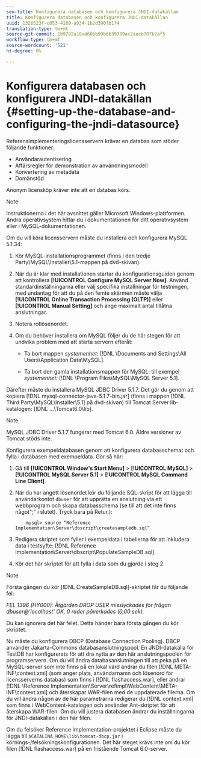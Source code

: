 ```yaml
---
seo-title: Konfigurera databasen och konfigurera JNDI-datakällan
title: Konfigurera databasen och konfigurera JNDI-datakällan
uuid: 1326523f-c053-4169-a934-1b2d3907b1f4
translation-type: tm+mt
source-git-commit: 1b9792a10ad606b99b6639799ac2aacb707b2af5
workflow-type: tm+mt
source-wordcount: '521'
ht-degree: 0%

---
```



# Konfigurera databasen och konfigurera JNDI-datakällan {#setting-up-the-database-and-configuring-the-jndi-datasource}

Referensimplementeringslicensservern kräver en databas som stöder följande funktioner:

* Användarautentisering
* Affärsregler för demonstration av användningsmodell
* Konvertering av metadata
* Domänstöd

Anonym licensköp kräver inte att en databas körs.

>[!NOTE]
>
>Instruktionerna i det här avsnittet gäller Microsoft Windows-plattformen. Andra operativsystem hittar du i dokumentationen för ditt operativsystem eller i MySQL-dokumentationen.

Om du vill köra licensservern måste du installera och konfigurera MySQL 5.1.34:

1. Kör MySQL-installationsprogrammet (finns i den tredje Party\MySQL\Installer\5.1-mappen på dvd-skivan).
1. När du är klar med installationen startar du konfigurationsguiden genom att kontrollera **[!UICONTROL Configure MySQL Server Now]**. Använd standardinställningarna eller välj specifika inställningar för testningen, med undantag för att du på den femte skärmen måste välja **[!UICONTROL Online Transaction Processing (OLTP)]** eller **[!UICONTROL Manual Setting]** och ange maximalt antal tillåtna anslutningar.

1. Notera rotlösenordet.
1. Om du behöver installera om MySQL följer du de här stegen för att undvika problem med att starta servern efteråt:

   * Ta bort mappen *systemenhet:* [!DNL \Documents and Settings\All Users\Application Data\MySQL].

   * Ta bort den gamla installationsmappen för MySQL: till exempel *systemenhet:* [!DNL \Program Files\MySQL\MySQL Server 5.1].

Därefter måste du installera MySQL JDBC Driver 5.1.7. Det gör du genom att kopiera [!DNL mysql-connector-java-5.1.7-bin.jar] (finns i mappen [!DNL Third Party\MySQL\Installer\5.1] på dvd-skivan) till Tomcat Server lib-katalogen: [!DNL ...\Tomcat6.0\lib].

>[!NOTE]
>
>MySQL JDBC Driver 5.1.7 fungerar med Tomcat 6.0. Äldre versioner av Tomcat stöds inte.

Konfigurera exempeldatabasen genom att konfigurera databasschemat och fylla i databasen med exempeldata. Gör så här:

1. Gå till **[!UICONTROL Window's Start Menu]** > **[!UICONTROL MySQL]** > **[!UICONTROL MySQL Server 5.1]** > **[!UICONTROL MySQL Command Line Client]**.
1. När du har angett lösenordet kör du följande SQL-skript för att lägga till användarkontot `dbuser` för att upprätta en anslutning via ett webbprogram och skapa databasschema (se till att det inte finns något&quot;;&quot; i slutet). Tryck bara på Retur.):

   ```
       mysql> source “Reference Implementation\Server\dbscript\createsampledb.sql”
   ```

1. Redigera skriptet som fyller i exempeldata i tabellerna för att inkludera data i testsyfte: [!DNL Reference Implementation\Server\dbscript\PopulateSampleDB.sql].
1. Kör det här skriptet för att fylla i data som du gjorde i steg 2.

>[!NOTE]
>
>Första gången du kör [!DNL CreateSampleDB.sql]-skriptet får du följande fel:

*FEL 1396 (HY000): Åtgärden DROP USER misslyckades för frågan dbuser@&#39;localhost&#39; OK, 0 rader påverkades (0,00 sek).*

Du kan ignorera det här felet. Detta händer bara första gången du kör skriptet.

Nu måste du konfigurera DBCP (Database Connection Pooling). DBCP använder Jakarta-Commons databasanslutningspool. En JNDI-datakälla för TestDB har konfigurerats för att dra nytta av den här anslutningspoolen för programservern. Om du vill ändra databasanslutningen till att peka på en MySQL-server som inte finns på en lokal värd ändrar du filen [!DNL META-INF\context.xml] (som anger plats, användarnamn och lösenord för licensserverns databas) som finns i [!DNL flashaccess.war], eller ändrar [!DNL \Reference Implementation\Server\refimpl\WebContent\META-INF\context.xml] och återskapar WAR-filen med de uppdaterade filerna. Om du vill ändra någon av de här parametrarna redigerar du [!DNL context.xml] som finns i WebContent-katalogen och använder Ant-skriptet för att återskapa WAR-filen. Om du vill justera databasen ändrar du inställningarna för JNDI-datakällan i den här filen.

Om du felsöker Reference Implementation-projektet i Eclipse måste du lägga till `$CATALINA_HOME\lib\tomcat-dbcp.jar` i körnings-/felsökningskonfigurationen. Det här steget krävs inte om du kör filen [!DNL flashaccess.war] på en fristående Tomcat 6.0-server.
